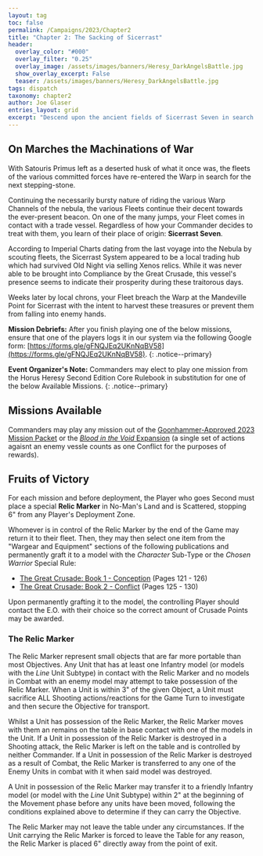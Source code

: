 ```yaml
---
layout: tag
toc: false
permalink: /Campaigns/2023/Chapter2
title: "Chapter 2: The Sacking of Sicerrast"
header:
  overlay_color: "#000"
  overlay_filter: "0.25"
  overlay_image: /assets/images/banners/Heresy_DarkAngelsBattle.jpg
  show_overlay_excerpt: False
  teaser: /assets/images/banners/Heresy_DarkAngelsBattle.jpg
tags: dispatch
taxonomy: chapter2
author: Joe Glaser
entries_layout: grid
excerpt: "Descend upon the ancient fields of Sicerrast Seven in search for coveted Xenos tech."
---
```


## On Marches the Machinations of War
With Satouris Primus left as a deserted husk of what it once was, the fleets of the various committed forces have re-entered the Warp in search for the next stepping-stone.

Continuing the necessarily bursty nature of riding the various Warp Channels of the nebula, the various Fleets continue their decent towards the ever-present beacon. On one of the many jumps, your Fleet comes in contact with a trade vessel. Regardless of how your Commander decides to treat with them, you learn of their place of origin: **Sicerrast Seven**.

According to Imperial Charts dating from the last voyage into the Nebula by scouting fleets, the Sicerrast System appeared to be a local trading hub which had survived Old Night via selling Xenos relics. While it was never able to be brought into Compliance by the Great Crusade, this vessel's presence seems to indicate their prosperity during these traitorous days. 

Weeks later by local chrons, your Fleet breach the Warp at the Mandeville Point for Sicerrast with the intent to harvest these treasures or prevent them from falling into enemy hands.

**Mission Debriefs:** After you finish playing one of the below missions, ensure that one of the players logs it in our system via the following Google form: [https://forms.gle/gFNQJEq2UKnNqBV58](https://forms.gle/gFNQJEq2UKnNqBV58).
{: .notice--primary}

**Event Organizer's Note:** Commanders may elect to play one mission from the Horus Heresy Second Edition Core Rulebook in substitution for one of the below Available Missions.
{: .notice--primary}

## Missions Available
Commanders may play any mission out of the [Goonhammer-Approved 2023 Mission Packet](https://d1w82usnq70pt2.cloudfront.net/wp-content/uploads/2023/03/Goonhammer-Approved-Horus-Heresy-Mission-Pack-2023-Digital-1.1.pdf) or the [*Blood in the Void* Expansion](/Bitter-Conquest/Blood-in-the-Void) (a single set of actions agaisnt an enemy vessle counts as one Conflict for the purposes of rewards).

## Fruits of Victory
For each mission and before deployment, the Player who goes Second must place a special **Relic Marker** in No-Man's Land and is Scattered, stopping 6" from any Player's Deployment Zone. 

Whomever is in control of the Relic Marker by the end of the Game may return it to their fleet. Then, they may then select one item from the "Wargear and Equipment" sections of the following publications and permanently graft it to a model with the *Character* Sub-Type or the *Chosen Warrior* Special Rule:
- [The Great Crusade: Book 1 - Conception](https://www.dropbox.com/s/skxwhuz8d3psuvv/TheGreatCrusadeBook1.pdf?dl=0) (Pages 121 - 126)
- [The Great Crusade: Book 2 - Conflict](https://www.dropbox.com/s/8jzbqgjv70wrdld/TheGreatCrusadeBook2.pdf?dl=0) (Pages 125 - 130)

Upon permanently grafting it to the model, the controlling Player should contact the E.O. with their choice so the correct amount of Crusade Points may be awarded.

### The Relic Marker
The Relic Marker represent small objects that are far more portable than most Objectives. Any Unit that has at least one Infantry model (or models with the *Line* Unit Subtype) in contact with the Relic Marker and no models in Combat with an enemy model may attempt to take possession of the Relic Marker. When a Unit is within 3" of the given Object, a Unit must sacrifice ALL Shooting actions/reactions for the Game Turn to investigate and then secure the Objective for transport.

Whilst a Unit has possession of the Relic Marker, the Relic Marker moves with them an remains on the table in base contact with one of the models in the Unit. If a Unit in possession of the Relic Marker is destroyed in a Shooting attack, the Relic Marker is left on the table and is controlled by neither Commander. If a Unit in possession of the Relic Marker is destroyed as a result of Combat, the Relic Marker is transferred to any one of the Enemy Units in combat with it when said model was destroyed. 

A Unit in possession of the Relic Marker may transfer it to a friendly Infantry model (or model with the *Line* Unit Subtype) within 2" at the beginning of the Movement phase before any units have been moved, following the conditions explained above to determine if they can carry the Objective. 

The Relic Marker may not leave the table under any circumstances. If the Unit carrying the Relic Marker is forced to leave the Table for any reason, the Relic Marker is placed 6" directly away from the point of exit.